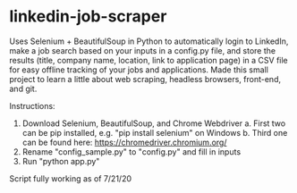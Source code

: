 # linkedin-job-scraper
Uses Selenium + BeautifulSoup in Python to automatically login to LinkedIn, make a job search based on your inputs in a config.py file, and store the results (title, company name, location, link to application page) in a CSV file for easy offline tracking of your jobs and applications. Made this small project to learn a little about web scraping, headless browsers, front-end, and git.

Instructions:
1. Download Selenium, BeautifulSoup, and Chrome Webdriver
  a. First two can be pip installed, e.g. "pip install selenium" on Windows
  b. Third one can be found here: https://chromedriver.chromium.org/
2. Rename "config_sample.py" to "config.py" and fill in inputs
3. Run "python app.py"

Script fully working as of 7/21/20
